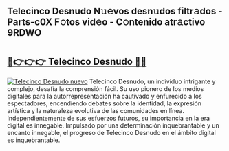 ## Telecinco Desnudo N𝚞𝚎vos desn𝚞dos filtr𝚊dos - Parts-c0X F𝚘tos vid𝚎o - C𝚘ntenido atr𝚊ctivo 9RDWO

# <h2><a href="http://mbbgvm.tromn.icu/?c=Telecinco+Desnudo">🔗👉👉👉 Telecinco Desnudo 🔗🔗</a></h2>

[![Telecinco Desnudo nuevo](https://i.imgur.com/pEAQMta.gif)](http://mbbgvm.tromn.icu/?c=Telecinco+Desnudo)
Telecinco Desnudo, un individuo intrigante y complejo, desafía la comprensión fácil. Su uso pionero de los medios digitales para la autorrepresentación ha cautivado y enfurecido a los espectadores, encendiendo debates sobre la identidad, la expresión artística y la naturaleza evolutiva de las comunidades en línea. Independientemente de sus esfuerzos futuros, su importancia en la era digital es innegable. Impulsado por una determinación inquebrantable y un encanto innegable, el progreso de Telecinco Desnudo en el ámbito digital es inquebrantable.
